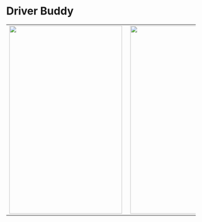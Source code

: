 # Driver Buddy


<table width="100%" border="0">
  <tr>    
      <td><img src="images/1/1.jpeg" height="500" width="300" alt="" align="left" /></td>
      <td><img src="images/1/2.jpeg" height="500" width="300" alt="" align="right"/></td>
  </tr>
</table>
